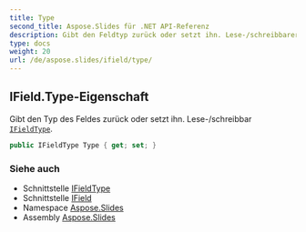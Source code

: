 ```yaml
---
title: Type
second_title: Aspose.Slides für .NET API-Referenz
description: Gibt den Feldtyp zurück oder setzt ihn. Lese-/schreibbarer IFieldTypeaspose.slides/ifieldtype.
type: docs
weight: 20
url: /de/aspose.slides/ifield/type/
---
```


## IField.Type-Eigenschaft

Gibt den Typ des Feldes zurück oder setzt ihn. Lese-/schreibbar [`IFieldType`](../../ifieldtype).

```csharp
public IFieldType Type { get; set; }
```

### Siehe auch

* Schnittstelle [IFieldType](../../ifieldtype)
* Schnittstelle [IField](../../ifield)
* Namespace [Aspose.Slides](../../ifield)
* Assembly [Aspose.Slides](../../../)

<!-- DO NOT EDIT: generiert von xmldocmd für Aspose.Slides.dll -->